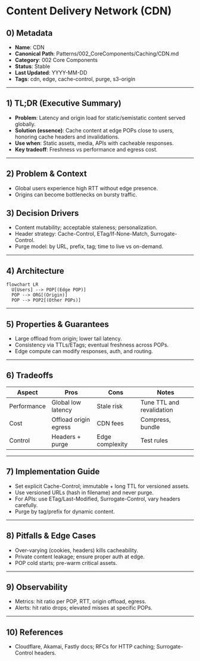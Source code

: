 # Content Delivery Network (CDN)

## 0) Metadata
- **Name**: CDN
- **Canonical Path**: Patterns/002_CoreComponents/Caching/CDN.md
- **Category**: 002 Core Components
- **Status**: Stable
- **Last Updated**: YYYY-MM-DD
- **Tags**: cdn, edge, cache-control, purge, s3-origin

---

## 1) TL;DR (Executive Summary)
- **Problem**: Latency and origin load for static/semistatic content served globally.
- **Solution (essence)**: Cache content at edge POPs close to users, honoring cache headers and invalidations.
- **Use when**: Static assets, media, APIs with cacheable responses.
- **Key tradeoff**: Freshness vs performance and egress cost.

---

## 2) Problem & Context
- Global users experience high RTT without edge presence.
- Origins can become bottlenecks on bursty traffic.

## 3) Decision Drivers
- Content mutability; acceptable staleness; personalization.
- Header strategy: Cache-Control, ETag/If-None-Match, Surrogate-Control.
- Purge model: by URL, prefix, tag; time to live vs on-demand.

---

## 4) Architecture
```mermaid
flowchart LR
  U[Users] --> POP[(Edge POP)]
  POP --> ORG[(Origin)]
  POP --> POP2[(Other POPs)]
```

---

## 5) Properties & Guarantees
- Large offload from origin; lower tail latency.
- Consistency via TTLs/ETags; eventual freshness across POPs.
- Edge compute can modify responses, auth, and routing.

---

## 6) Tradeoffs
| Aspect | Pros | Cons | Notes |
|---|---|---|---|
| Performance | Global low latency | Stale risk | Tune TTL and revalidation |
| Cost | Offload origin egress | CDN fees | Compress, bundle |
| Control | Headers + purge | Edge complexity | Test rules |

---

## 7) Implementation Guide
- Set explicit Cache-Control; immutable + long TTL for versioned assets.
- Use versioned URLs (hash in filename) and never purge.
- For APIs: use ETag/Last-Modified, Surrogate-Control, vary headers carefully.
- Purge by tag/prefix for dynamic content.

---

## 8) Pitfalls & Edge Cases
- Over-varying (cookies, headers) kills cacheability.
- Private content leakage; ensure proper auth at edge.
- POP cold starts; pre-warm critical assets.

---

## 9) Observability
- Metrics: hit ratio per POP, RTT, origin offload, egress.
- Alerts: hit ratio drops; elevated misses at specific POPs.

---

## 10) References
- Cloudflare, Akamai, Fastly docs; RFCs for HTTP caching; Surrogate-Control headers.

